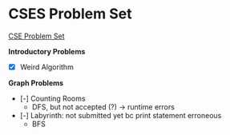 # CSES Problem Set

[CSE Problem Set](https://cses.fi/problemset/)


**Introductory Problems**

- [X] Weird Algorithm


**Graph Problems**

- [-] Counting Rooms
	* DFS, but not accepted (?) -> runtime errors
- [-] Labyrinth: not submitted yet bc print statement erroneous
	* BFS



